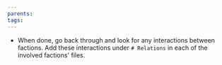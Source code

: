 ```yaml
---
parents: 
tags: 
---
```

- When done, go back through and look for any interactions between factions. Add these interactions under `# Relations` in each of the involved factions' files.
